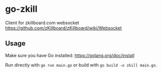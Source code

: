 # go-zkill
Client for zkillboard.com websocket https://github.com/zKillboard/zKillboard/wiki/Websocket

## Usage
Make sure you have Go installed: https://golang.org/doc/install

Run directly with `go run main.go` or build with `go build -o zkill main.go`.
